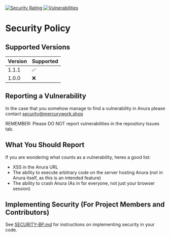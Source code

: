 [![Security Rating](https://sonarcloud.io/api/project_badges/measure?project=MercuryWorkshop_anuraOS&metric=security_rating)](https://sonarcloud.io/summary/new_code?id=MercuryWorkshop_anuraOS)
[![Vulnerabilities](https://sonarcloud.io/api/project_badges/measure?project=MercuryWorkshop_anuraOS&metric=vulnerabilities)](https://sonarcloud.io/summary/new_code?id=MercuryWorkshop_anuraOS)

# Security Policy

## Supported Versions

| Version | Supported          |
| ------- | ------------------ |
| 1.1.1   | :white_check_mark: |
| 1.0.0   | :x:                |

## Reporting a Vulnerability

In the case that you somehow manage to find a vulnerability in Anura please contact security@mercurywork.shop

REMEMBER: Please DO NOT report vulnerabilities in the repository Issues tab.

## What You Should Report

If you are wondering what counts as a vulnerability, heres a good list:

-   XSS in the Anura URL
-   The ability to execute arbitrary code on the server hosting Anura (not in Anura itself, as this is an intended feature)
-   The ability to crash Anura (As in for everyone, not just your browser session)

## Implementing Security (For Project Members and Contributors)

See [SECURITY-BP.md](./documentation/SECURITY-BP.md) for instructions on implementing security in your code.
